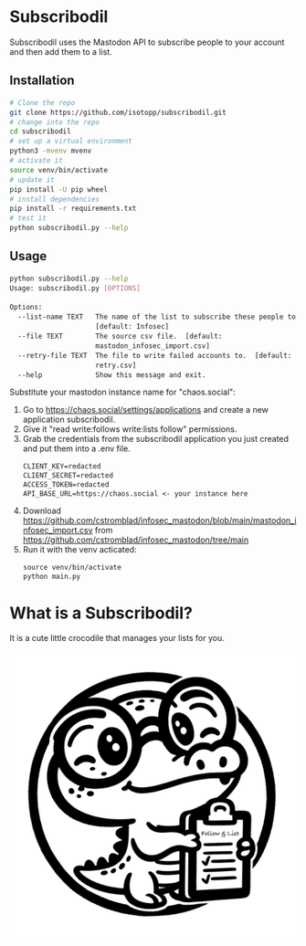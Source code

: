 # Subscribodil

Subscribodil uses the Mastodon API to subscribe people to your account and then add them to a list.

## Installation

```bash
# Clone the repo
git clone https://github.com/isotopp/subscribodil.git
# change into the repo
cd subscribodil
# set up a virtual environment
python3 -mvenv mvenv
# activate it
source venv/bin/activate
# update it
pip install -U pip wheel
# install dependencies
pip install -r requirements.txt
# test it
python subscribodil.py --help
```

## Usage

```bash
python subscribodil.py --help
Usage: subscribodil.py [OPTIONS]

Options:
  --list-name TEXT   The name of the list to subscribe these people to.
                     [default: Infosec]
  --file TEXT        The source csv file.  [default:
                     mastodon_infosec_import.csv]
  --retry-file TEXT  The file to write failed accounts to.  [default:
                     retry.csv]
  --help             Show this message and exit.
```

Substitute your mastodon instance name for "chaos.social":
1. Go to https://chaos.social/settings/applications and create a new application subscribodil.
2. Give it "read write:follows write:lists follow" permissions.
3. Grab the credentials from the subscribodil application you just created and put them into a .env file.
   ```
   CLIENT_KEY=redacted
   CLIENT_SECRET=redacted
   ACCESS_TOKEN=redacted
   API_BASE_URL=https://chaos.social <- your instance here
   ```
4. Download https://github.com/cstromblad/infosec_mastodon/blob/main/mastodon_infosec_import.csv
   from https://github.com/cstromblad/infosec_mastodon/tree/main
5. Run it with the venv acticated:
   ```
   source venv/bin/activate
   python main.py
   ```

# What is a Subscribodil?

It is a cute little crocodile that manages your lists for you.

![](subscribodil.png)
